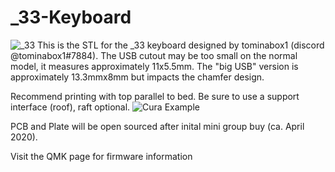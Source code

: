 # _33-Keyboard

![_33](https://i.imgur.com/0Wuf8aT.png)
This is the STL for the _33 keyboard designed by tominabox1 (discord @tominabox1#7884). The USB cutout may be too small on the normal model, it measures approximately 11x5.5mm.  The "big USB" version is approximately 13.3mmx8mm but impacts the chamfer design. 

Recommend printing with top parallel to bed. Be sure to use a support interface (roof), raft optional.
![Cura Example](https://i.imgur.com/BG6KCj0.png)

PCB and Plate will be open sourced after inital mini group buy (ca. April 2020).

Visit the QMK page for firmware information

